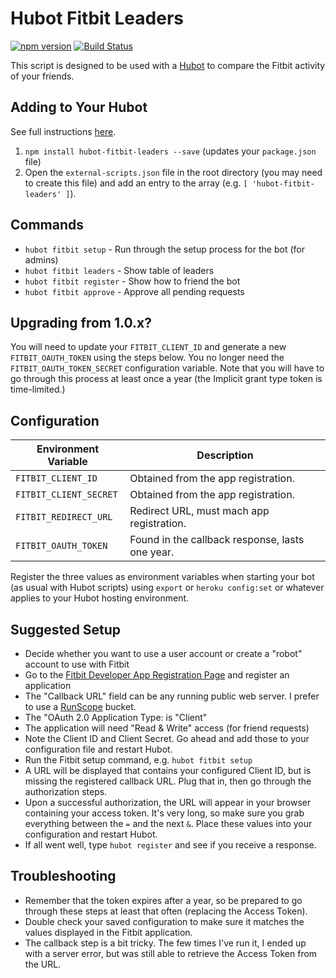 # Hubot Fitbit Leaders

[![npm version](https://badge.fury.io/js/hubot-fitbit-leaders.svg)](http://badge.fury.io/js/hubot-fitbit-leaders) [![Build Status](https://app.travis-ci.com/stephenyeargin/hubot-fitbit-leaders.png)](https://app.travis-ci.com/stephenyeargin/hubot-fitbit-leaders)

This script is designed to be used with a [Hubot](http://hubot.github.com) to compare the Fitbit activity of your friends.

## Adding to Your Hubot

See full instructions [here](https://github.com/github/hubot/blob/master/docs/scripting.md#npm-packages).

1. `npm install hubot-fitbit-leaders --save` (updates your `package.json` file)
2. Open the `external-scripts.json` file in the root directory (you may need to create this file) and add an entry to the array (e.g. `[ 'hubot-fitbit-leaders' ]`).

## Commands

- `hubot fitbit setup` - Run through the setup process for the bot (for admins)
- `hubot fitbit leaders` - Show table of leaders
- `hubot fitbit register` - Show how to friend the bot
- `hubot fitbit approve` - Approve all pending requests

## Upgrading from 1.0.x?

You will need to update your `FITBIT_CLIENT_ID` and generate a new `FITBIT_OAUTH_TOKEN` using the steps below. You no longer need the `FITBIT_OAUTH_TOKEN_SECRET` configuration variable. Note that you will have to go through this process at least once a year (the Implicit grant type token is time-limited.)

## Configuration

| Environment Variable   | Description                                     |
| -----------------------| ------------------------------------------------|
| `FITBIT_CLIENT_ID`     | Obtained from the app registration.             |
| `FITBIT_CLIENT_SECRET` | Obtained from the app registration.             |
| `FITBIT_REDIRECT_URL`  | Redirect URL, must mach app registration.       |
| `FITBIT_OAUTH_TOKEN`   | Found in the callback response, lasts one year. |

Register the three values as environment variables when starting your bot (as usual with Hubot scripts) using `export` or `heroku config:set` or whatever applies to your Hubot hosting environment.

## Suggested Setup

* Decide whether you want to use a user account or create a "robot" account to use with Fitbit
* Go to the [Fitbit Developer App Registration Page](https://dev.fitbit.com/apps/new) and register an application
 * The "Callback URL" field can be any running public web server. I prefer to use a [RunScope](https://runscope.com) bucket.
 * The "OAuth 2.0 Application Type: is "Client"
 * The application will need "Read & Write" access (for friend requests)
* Note the Client ID and Client Secret. Go ahead and add those to your configuration file and restart Hubot.
* Run the Fitbit setup command, e.g. `hubot fitbit setup`
* A URL will be displayed that contains your configured Client ID, but is missing the registered callback URL. Plug that in, then go through the authorization steps.
* Upon a successful authorization, the URL will appear in your browser containing your access token. It's very long, so make sure you grab everything between the `=` and the next `&`. Place these values into your configuration and restart Hubot.
* If all went well, type `hubot register` and see if you receive a response.

## Troubleshooting

- Remember that the token expires after a year, so be prepared to go through these steps at least that often (replacing the Access Token).
- Double check your saved configuration to make sure it matches the values displayed in the Fitbit application.
- The callback step is a bit tricky. The few times I've run it, I ended up with a server error, but was still able to retrieve the Access Token from the URL.
